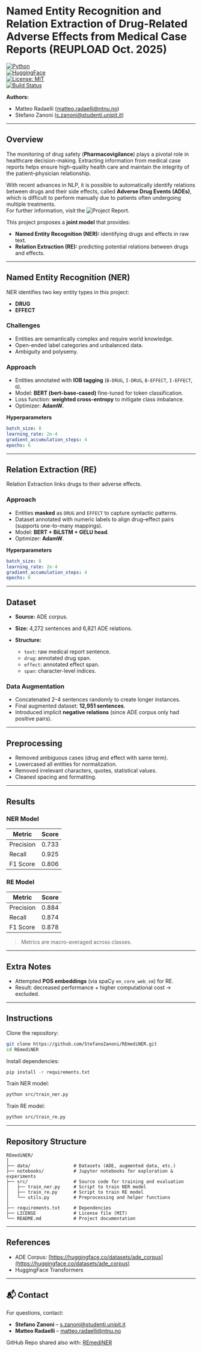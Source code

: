 # Named Entity Recognition and Relation Extraction of Drug-Related Adverse Effects from Medical Case Reports (REUPLOAD Oct. 2025)

[![Python](https://img.shields.io/badge/python-3.9%2B-blue.svg)](https://www.python.org/)  
[![HuggingFace](https://img.shields.io/badge/🤗-Transformers-orange.svg)](https://huggingface.co/transformers/)  
[![License: MIT](https://img.shields.io/badge/License-MIT-green.svg)](LICENSE)  
[![Build Status](https://img.shields.io/badge/build-passing-brightgreen.svg)](#)  

**Authors:**  
- Matteo Radaelli (matteo.radaelli@ntnu.no)  
- Stefano Zanoni (s.zanoni@studenti.unipit.it)  

---

## Overview
The monitoring of drug safety (**Pharmacovigilance**) plays a pivotal role in healthcare decision-making. Extracting information from medical case reports helps ensure high-quality health care and maintain the integrity of the patient–physician relationship.  

With recent advances in NLP, it is possible to automatically identify relations between drugs and their side effects, called **Adverse Drug Events (ADEs)**, which is difficult to perform manually due to patients often undergoing multiple treatments.  
For further information, visit the ![**Project Report**](https://docs.google.com/document/d/1JTjqt0Ga_qYtgFdTYQk-HyLFSF3MwvwQ/edit).

This project proposes a **joint model** that provides:
- **Named Entity Recognition (NER):** identifying drugs and effects in raw text.  
- **Relation Extraction (RE):** predicting potential relations between drugs and effects.  

---

## Named Entity Recognition (NER)
NER identifies two key entity types in this project:
- **DRUG**
- **EFFECT**

### Challenges
- Entities are semantically complex and require world knowledge.  
- Open-ended label categories and unbalanced data.  
- Ambiguity and polysemy.  

### Approach
- Entities annotated with **IOB tagging** (`B-DRUG`, `I-DRUG`, `B-EFFECT`, `I-EFFECT`, `O`).  
- Model: **BERT (bert-base-cased)** fine-tuned for token classification.  
- Loss function: **weighted cross-entropy** to mitigate class imbalance.  
- Optimizer: **AdamW**.  

**Hyperparameters**
```yaml
batch_size: 8
learning_rate: 2e-4
gradient_accumulation_steps: 4
epochs: 6
````

---

## Relation Extraction (RE)

Relation Extraction links drugs to their adverse effects.

### Approach

* Entities **masked** as `DRUG` and `EFFECT` to capture syntactic patterns.
* Dataset annotated with numeric labels to align drug–effect pairs (supports one-to-many mappings).
* Model: **BERT + BiLSTM + GELU head**.
* Optimizer: **AdamW**.

**Hyperparameters**

```yaml
batch_size: 8
learning_rate: 2e-4
gradient_accumulation_steps: 4
epochs: 6
```

---

## Dataset

* **Source:** ADE corpus.
* **Size:** 4,272 sentences and 6,821 ADE relations.
* **Structure:**

  * `text`: raw medical report sentence.
  * `drug`: annotated drug span.
  * `effect`: annotated effect span.
  * `span`: character-level indices.

### Data Augmentation

* Concatenated 2–4 sentences randomly to create longer instances.
* Final augmented dataset: **12,951 sentences**.
* Introduced implicit **negative relations** (since ADE corpus only had positive pairs).

---

## Preprocessing

* Removed ambiguous cases (drug and effect with same term).
* Lowercased all entities for normalization.
* Removed irrelevant characters, quotes, statistical values.
* Cleaned spacing and formatting.

---

## Results

### NER Model

| Metric    | Score |
| --------- | ----- |
| Precision | 0.733 |
| Recall    | 0.925 |
| F1 Score  | 0.806 |

### RE Model

| Metric    | Score |
| --------- | ----- |
| Precision | 0.884 |
| Recall    | 0.874 |
| F1 Score  | 0.878 |

> Metrics are macro-averaged across classes.



---

## Extra Notes

* Attempted **POS embeddings** (via spaCy `en_core_web_sm`) for RE.
* Result: decreased performance + higher computational cost → excluded.

---

## Instructions

Clone the repository:

```bash
git clone https://github.com/StefanoZanoni/REmediNER.git
cd REmediNER
```

Install dependencies:

```bash
pip install -r requirements.txt
```

Train NER model:

```bash
python src/train_ner.py
```

Train RE model:

```bash
python src/train_re.py
```

---

## Repository Structure

```
REmediNER/
│
├── data/                # Datasets (ADE, augmented data, etc.)
├── notebooks/           # Jupyter notebooks for exploration & experiments
├── src/                 # Source code for training and evaluation
│   ├── train_ner.py     # Script to train NER model
│   ├── train_re.py      # Script to train RE model
│   └── utils.py         # Preprocessing and helper functions
│
├── requirements.txt     # Dependencies
├── LICENSE              # License file (MIT)
└── README.md            # Project documentation
```

---

## References

* ADE Corpus: [https://huggingface.co/datasets/ade_corpus](https://huggingface.co/datasets/ade_corpus)
* HuggingFace Transformers

---

## 📬 Contact

For questions, contact:

* **Stefano Zanoni** – [s.zanoni@studenti.unipit.it](mailto:s.zanoni@studenti.unipit.it)
* **Matteo Radaelli** – [matteo.radaelli@ntnu.no](mailto:matteo.radaelli@ntnu.no)

GitHub Repo shared also with: [REmediNER](https://github.com/StefanoZanoni/REmediNER)
